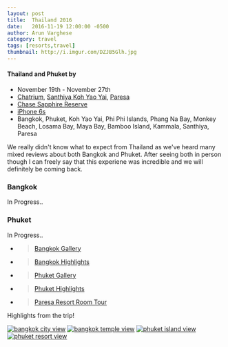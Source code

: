 ```yaml
---
layout: post
title:  Thailand 2016
date:   2016-11-19 12:00:00 -0500
author: Arun Varghese
category: travel
tags: [resorts,travel]
thumbnail: http://i.imgur.com/DZJB5Glh.jpg
---
```


#### Thailand and Phuket by <i class="fa fa-fw fa-plane"></i> 
+ <i class="fa fa-fw fa-calendar"></i> November 19th - November 27th
+ <i class="fa fa-fw fa-bed"></i> [Chatrium](http://www.chatrium.com/chatrium_hotel/default-en.html),
[Santhiya Koh Yao Yai](http://www.santhiya.com/kohyaoyai/?gclid=CjwKEAiApLDBBRC8oICb9NvKsg0SJAD9yOHsQCW36BYxSWyksAnJtbrtAZ_-KYqR5syfL7rxd8R7qhoCwk3w_wcB),
[Paresa](http://www.paresaresorts.com/)  
+ <i class="fa fa-fw fa-credit-card"></i> [Chase Sapphire Reserve](https://www.chase.com/card-benefits/sapphirereserve/rewards)
+ <i class="fa fa-fw fa-camera"></i> [iPhone 6s](http://www.apple.com/shop/buy-iphone/iphone6s)
+ <i class="fa fa-fw fa-map-marker"></i> Bangkok, Phuket, Koh Yao Yai, Phi Phi Islands, Phang Na Bay, Monkey Beach, Losama Bay, Maya Bay, Bamboo Island, Kammala, Santhiya, Paresa

We really didn't know what to expect from Thailand as we've heard many mixed reviews about both Bangkok and Phuket. After seeing both in person though I can freely say that this experiene was incredible and we will definitely be coming back.  

### Bangkok  
In Progress..
<!-- Our stay in Bangkok was relatively short, but we were able to cover quite a bit including three temples, the floating markets of 
 -->  
 
### Phuket  
In Progress..

+ > [Bangkok Gallery](http://imgur.com/a/4OJ0x)  
+ > [Bangkok Highlights](https://www.instagram.com/p/BNPNONZleQq/?taken-by=var_arun)   
+ > [Phuket Gallery](http://imgur.com/a/cvkkT)  
+ > [Phuket Highlights](https://www.instagram.com/p/BNVcKK4Fq_K/?taken-by=var_arun)  
+ > [Paresa Resort Room Tour](https://www.youtube.com/watch?v=lxmZtfcB9x8)  

Highlights from the trip!  

<div class="img-container">
	<a target="_blank" href="http://i.imgur.com/DZJB5Gl.jpg"><img class="img-travel" src="http://i.imgur.com/DZJB5Glh.jpg" alt
	="bangkok city view"/></a>
	<a target="_blank" href="http://i.imgur.com/DhK7X31.jpg"><img class="img-travel" src="http://i.imgur.com/DhK7X31h.jpg" alt
	="bangkok temple view"/></a>
	<a target="_blank" href="http://i.imgur.com/3ToI0jJ.jpg"><img class="img-travel" src="http://i.imgur.com/3ToI0jJh.jpg" alt
	="phuket island view"/></a>
	<a target="_blank" href="http://i.imgur.com/fvvhL0l.jpg"><img class="img-travel" src="http://i.imgur.com/fvvhL0lh.jpg" alt
	="phuket resort view"/></a>
</div>



